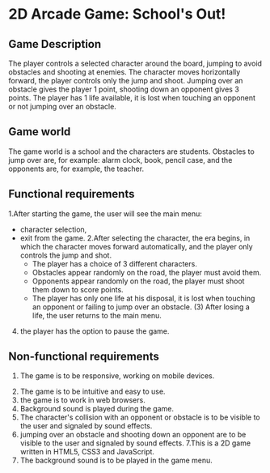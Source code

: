 # 2D Arcade Game: School's Out!

## Game Description

The player controls a selected character around the board, jumping to avoid obstacles and shooting at enemies. The character moves horizontally forward, the player controls only the jump and shoot.
Jumping over an obstacle gives the player 1 point, shooting down an opponent gives 3 points. The player has 1 life available, it is lost when touching an opponent or not jumping over an obstacle.

## Game world

The game world is a school and the characters are students.
Obstacles to jump over are, for example: alarm clock, book, pencil case, and the opponents are, for example, the teacher.

## Functional requirements

1.After starting the game, the user will see the main menu:
- character selection,
- exit from the game.
2.After selecting the character, the era begins, in which the character moves forward automatically, and the player only controls the jump and shot.
    - The player has a choice of 3 different characters.
    - Obstacles appear randomly on the road, the player must avoid them.
    - Opponents appear randomly on the road, the player must shoot them down to score points.
    - The player has only one life at his disposal, it is lost when touching an opponent or failing to jump over an obstacle.
(3) After losing a life, the user returns to the main menu.
4. the player has the option to pause the game.

## Non-functional requirements

1) The game is to be responsive, working on mobile devices.
2. The game is to be intuitive and easy to use.
3. the game is to work in web browsers.
4. Background sound is played during the game.
5. The character's collision with an opponent or obstacle is to be visible to the user and signaled by sound effects.
6. jumping over an obstacle and shooting down an opponent are to be visible to the user and signaled by sound effects.
7.This is a 2D game written in HTML5, CSS3 and JavaScript.
8. The background sound is to be played in the game menu.